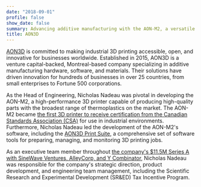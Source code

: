 ```yaml
---
date: "2018-09-01"
profile: false
show_date: false
summary: Advancing additive manufacturing with the AON-M2, a versatile and cost-effective 3D printer for thermoplastics.
title: AON3D
---
```


[AON3D](https://www.aon3d.com) is committed to making industrial 3D printing accessible, open, and innovative for businesses worldwide.
Established in 2015, AON3D is a venture capital-backed, Montreal-based company specializing in additive manufacturing hardware, software, and materials. Their solutions have driven innovation for hundreds of businesses in over 25 countries, from small enterprises to Fortune 500 corporations.

As the Head of Engineering, Nicholas Nadeau was pivotal in developing the AON-M2, a high-performance 3D printer capable of producing high-quality parts with the broadest range of thermoplastics on the market. The AON-M2 became [the first 3D printer to receive certification from the Canadian Standards Association (CSA)](https://www.aon3d.com/aon-m2-industrial-3d-printer) for use in industrial environments.
Furthermore, Nicholas Nadeau led the development of the AON-M2's software, including the [AON3D Print Suite](https://docs.aon3d.com), a comprehensive set of software tools for preparing, managing, and monitoring 3D printing jobs.

As an executive team member throughout [the company's $11.5M Series A with SineWave Ventures, AlleyCorp, and Y Combinator](https://techcrunch.com/2021/09/02/3d-printing-startup-aon3d-closes-11-5m-series-a), Nicholas Nadeau was responsible for the company's strategic direction, product development, and engineering team management, including the Scientific Research and Experimental Development (SR&ED) Tax Incentive Program.
